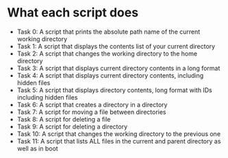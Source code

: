 # What each script does

* Task 0: A script that prints the absolute path name of the current working directory
* Task 1: A script that displays the contents list of your current directory
* Task 2: A script that changes the working directory to the home directory
* Task 3: A script that displays current directory contents in a long format
* Task 4: A script that displays current directory contents, including hidden files
* Task 5: A script that displays directory contents, long format with IDs including hidden files
* Task 6: A script that creates a directory in a directory
* Task 7: A script for moving a file between directories
* Task 8: A script for deleting a file
* Task 9: A script for deleting a directory
* Task 10: A script that changes the working directory to the previous one
* Task 11: A script that lists ALL files in the current and parent directory as well as in boot


